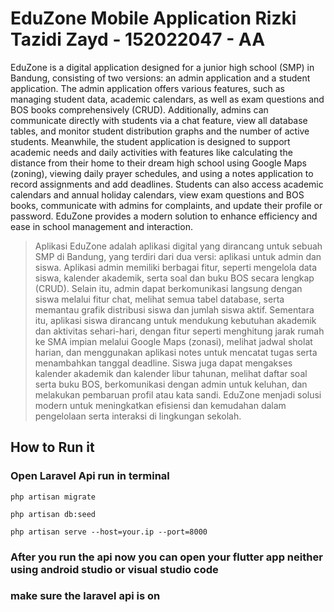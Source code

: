 ﻿# EduZone Mobile Application Rizki Tazidi Zayd - 152022047 - AA

EduZone is a digital application designed for a junior high school (SMP) in Bandung, consisting of two versions: an admin application and a student application. The admin application offers various features, such as managing student data, academic calendars, as well as exam questions and BOS books comprehensively (CRUD). Additionally, admins can communicate directly with students via a chat feature, view all database tables, and monitor student distribution graphs and the number of active students. Meanwhile, the student application is designed to support academic needs and daily activities with features like calculating the distance from their home to their dream high school using Google Maps (zoning), viewing daily prayer schedules, and using a notes application to record assignments and add deadlines. Students can also access academic calendars and annual holiday calendars, view exam questions and BOS books, communicate with admins for complaints, and update their profile or password. EduZone provides a modern solution to enhance efficiency and ease in school management and interaction.

> Aplikasi EduZone adalah aplikasi digital yang dirancang untuk sebuah SMP di Bandung, yang terdiri dari dua versi: aplikasi untuk admin dan siswa. Aplikasi admin memiliki berbagai fitur, seperti mengelola data siswa, kalender akademik, serta soal dan buku BOS secara lengkap (CRUD). Selain itu, admin dapat berkomunikasi langsung dengan siswa melalui fitur chat, melihat semua tabel database, serta memantau grafik distribusi siswa dan jumlah siswa aktif. Sementara itu, aplikasi siswa dirancang untuk mendukung kebutuhan akademik dan aktivitas sehari-hari, dengan fitur seperti menghitung jarak rumah ke SMA impian melalui Google Maps (zonasi), melihat jadwal sholat harian, dan menggunakan aplikasi notes untuk mencatat tugas serta menambahkan tanggal deadline. Siswa juga dapat mengakses kalender akademik dan kalender libur tahunan, melihat daftar soal serta buku BOS, berkomunikasi dengan admin untuk keluhan, dan melakukan pembaruan profil atau kata sandi. EduZone menjadi solusi modern untuk meningkatkan efisiensi dan kemudahan dalam pengelolaan serta interaksi di lingkungan sekolah.

## How to Run it

### Open Laravel Api run in terminal
```
php artisan migrate
```
```
php artisan db:seed
```
```
php artisan serve --host=your.ip --port=8000
```
### After you run the api now you can open your flutter app neither using android studio or visual studio code
### make sure the laravel api is on
